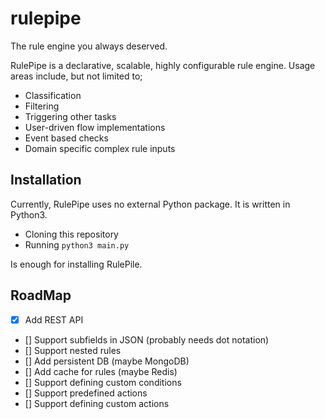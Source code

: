 # rulepipe
The rule engine you always deserved.

RulePipe is a declarative, scalable, highly configurable rule engine. Usage areas include, but not limited to;

- Classification
- Filtering
- Triggering other tasks
- User-driven flow implementations
- Event based checks
- Domain specific complex rule inputs

## Installation
Currently, RulePipe uses no external Python package. It is written in Python3.

- Cloning this repository
- Running `python3 main.py`

Is enough for installing RulePile.

## RoadMap
- [x] Add REST API
- [] Support subfields in JSON (probably needs dot notation)
- [] Support nested rules
- [] Add persistent DB (maybe MongoDB)
- [] Add cache for rules (maybe Redis)
- [] Support defining custom conditions
- [] Support predefined actions
- [] Support defining custom actions